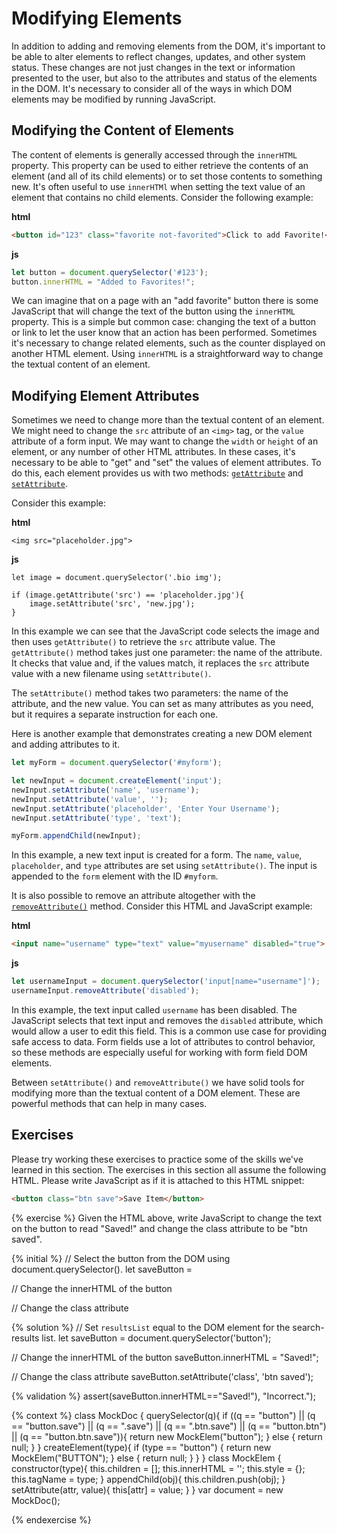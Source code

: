# Modifying Elements
In addition to adding and removing elements from the DOM, it's important to be able to alter elements to reflect changes, updates, and other system status. These changes are not just changes in the text or information presented to the user, but also to the attributes and status of the elements in the DOM. It's necessary to consider all of the ways in which DOM elements may be modified by running JavaScript.

## Modifying the Content of Elements
The content of elements is generally accessed through the `innerHTML` property. This property can be used to either retrieve the contents of an element (and all of its child elements) or to set those contents to something new. It's often useful to use `innerHTMl` when setting the text value of an element that contains no child elements. Consider the following example:

**html**
```html
<button id="123" class="favorite not-favorited">Click to add Favorite!</button>
```

**js**
```js
let button = document.querySelector('#123');
button.innerHTML = "Added to Favorites!";
```

We can imagine that on a page with an "add favorite" button there is some JavaScript that will change the text of the button using the `innerHTML` property. This is a simple but common case: changing the text of a button or link to let the user know that an action has been performed. Sometimes it's necessary to change related elements, such as the counter displayed on another HTML element. Using `innerHTML` is a straightforward way to change the textual content of an element.

## Modifying Element Attributes
Sometimes we need to change more than the textual content of an element. We might need to change the `src` attribute of an `<img>` tag, or the `value` attribute of a form input. We may want to change the `width` or `height` of an element, or any number of other HTML attributes. In these cases, it's necessary to be able to "get" and "set" the values of element attributes. To do this, each element provides us with two methods: [`getAttribute`](https://developer.mozilla.org/en-US/docs/DOM/element.getAttribute) and [`setAttribute`](https://developer.mozilla.org/en-US/docs/DOM/element.setAttribute).

Consider this example:

**html**
```
<img src="placeholder.jpg">
```

**js**
```
let image = document.querySelector('.bio img');

if (image.getAttribute('src') == 'placeholder.jpg'){
    image.setAttribute('src', 'new.jpg');
}
```
In this example we can see that the JavaScript code selects the image and then uses `getAttribute()` to retrieve the `src` attribute value. The `getAttribute()` method takes just one parameter: the name of the attribute. It checks that value and, if the values match, it replaces the `src` attribute value with a new filename using `setAttribute()`.

The `setAttribute()` method takes two parameters: the name of the attribute, and the new value. You can set as many attributes as you need, but it requires a separate instruction for each one.

Here is another example that demonstrates creating a new DOM element and adding attributes to it.

```js
let myForm = document.querySelector('#myform');

let newInput = document.createElement('input');
newInput.setAttribute('name', 'username');
newInput.setAttribute('value', '');
newInput.setAttribute('placeholder', 'Enter Your Username');
newInput.setAttribute('type', 'text');

myForm.appendChild(newInput);
```
In this example, a new text input is created for a form. The `name`, `value`, `placeholder`, and `type` attributes are set using `setAttribute()`. The input is appended to the `form` element with the ID `#myform`.

It is also possible to remove an attribute altogether with the [`removeAttribute()`](https://developer.mozilla.org/en-US/docs/Web/API/Element/removeAttribute) method. Consider this HTML and JavaScript example:

**html**
```html
<input name="username" type="text" value="myusername" disabled="true">
```

**js**
```js
let usernameInput = document.querySelector('input[name="username"]');
usernameInput.removeAttribute('disabled');
```

In this example, the text input called `username` has been disabled. The JavaScript selects that text input and removes the `disabled` attribute, which would allow a user to edit this field. This is a common use case for providing safe access to data. Form fields use a lot of attributes to control behavior, so these methods are especially useful for working with form field DOM elements.

Between `setAttribute()` and `removeAttribute()` we have solid tools for modifying more than the textual content of a DOM element. These are powerful methods that can help in many cases.

## Exercises
Please try working these exercises to practice some of the skills we've learned in this section. The exercises in this section all assume the following HTML. Please write JavaScript as if it is attached to this HTML snippet:

```html
<button class="btn save">Save Item</button>
```

{% exercise %}
Given the HTML above, write JavaScript to change the text on the button to read "Saved!" and change the class attribute to be "btn saved".

{% initial %}
// Select the button from the DOM using document.querySelector(). 
let saveButton = 

// Change the innerHTML of the button

// Change the class attribute



{% solution %}
// Set `resultsList` equal to the DOM element for the search-results list. 
let saveButton = document.querySelector('button');

// Change the innerHTML of the button
saveButton.innerHTML = "Saved!";

// Change the class attribute
saveButton.setAttribute('class', 'btn saved');

{% validation %}
assert(saveButton.innerHTML=="Saved!"), "Incorrect.");

{% context %}
class MockDoc {
    querySelector(q){
        if ((q == "button") ||
            (q == "button.save") ||
            (q == ".save") ||
            (q == ".btn.save") ||
            (q == "button.btn") ||
            (q == "button.btn.save")){
            return new MockElem("button");
        } else {
            return null;
        }
    }
    createElement(type){
        if (type == "button") {
            return new MockElem("BUTTON");
        } else {
            return null;
        }
    }
}
class MockElem {
    constructor(type){
        this.children = [];
        this.innerHTML = '';
        this.style = {};
        this.tagName = type;
    }
    appendChild(obj){
        this.children.push(obj);
    }
    setAttribute(attr, value){
        this[attr] = value;
    }
}
var document = new MockDoc();

{% endexercise %}